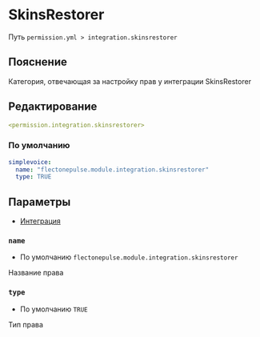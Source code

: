 # SkinsRestorer
Путь `permission.yml > integration.skinsrestorer`

## Пояснение
Категория, отвечающая за настройку прав у интеграции SkinsRestorer

## Редактирование
```yaml
<permission.integration.skinsrestorer>
```

### По умолчанию
```yaml
simplevoice:
  name: "flectonepulse.module.integration.skinsrestorer"
  type: TRUE
```

## Параметры

- [Интеграция](/ru/integration/skinsrestorer/)

### `name`
- По умолчанию `flectonepulse.module.integration.skinsrestorer`

Название права

### `type`
- По умолчанию `TRUE`

Тип права

<!--@include: @/ru/parts/permission.md-->

